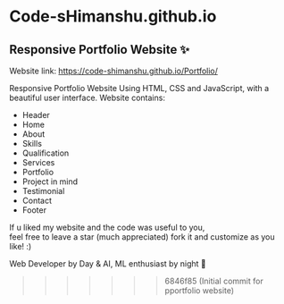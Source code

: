 
# Code-sHimanshu.github.io

## Responsive Portfolio Website ✨

Website link: https://code-shimanshu.github.io/Portfolio/

Responsive Portfolio Website Using HTML, CSS and JavaScript, with a beautiful user interface. 
Website contains: 
- Header 
- Home
- About
- Skills
- Qualification
- Services
- Portfolio
- Project in mind
- Testimonial
- Contact
- Footer 

If u liked my website and the code was useful to you, <br>
feel free to leave a star (much appreciated) fork it and customize as you like! :)

Web Developer by Day & AI, ML enthusiast by night 🙌
>>>>>>> 6846f85 (Initial commit for pportfolio website)
